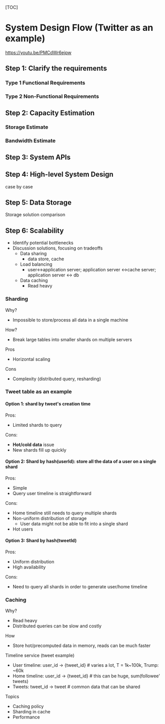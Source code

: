 [TOC]

# System Design Flow (Twitter as an example)

https://youtu.be/PMCdWr6ejpw

## Step 1: Clarify the requirements

### Type 1 Functional Requirements

### Type 2 Non-Functional Requirements

## Step 2: Capacity Estimation

### Storage Estimate

### Bandwidth Estimate

## Step 3: System APIs

## Step 4: High-level System Design

case by case

## Step 5: Data Storage

Storage solution comparison

## Step 6: Scalability

- Identify potential bottlenecks
- Discussion solutions, focusing on tradeoffs
  - Data sharing
    - data store, cache
  - Load balancing
    - user<->application server; application server <->cache server; application server <-> db
  - Data caching
    - Read heavy

### Sharding

Why?

* Impossible to store/process all data in a single machine

How?

- Break large tables into smaller shards on multiple servers

Pros

- Horizontal scaling

Cons

- Complexity (distributed query, resharding)



### Tweet table as an example

#### Option 1: shard by tweet's creation time

Pros: 

- Limited shards to query

Cons:

- **Hot/cold data** issue
- New shards fill up quickly

#### Option 2: Shard by hash(userId): store all the data of a user on a single shard

Pros:

- Simple
- Query user timeline is straightforward

Cons:

- Home timeline still needs to query multiple shards
- Non-uniform distribution of storage
  - User data might not be able to fit into a single shard
- Hot users

#### Option 3: Shard by hash(tweetId)

Pros:

- Uniform distribution
- High availability

Cons:

- Need to query all shards in order to generate user/home timeline



### Caching

Why?

- Read heavy
- Distributed queries can be slow and costly

How

- Store hot/precomputed data in memory, reads can be much faster

Timeline service (tweet example)

- User timeline: user_id -> {tweet_id} # varies a lot, T = 1k~100k, Trump: ~60k
- Home timeline: user_id -> {tweet_id} # this can be huge, sum(followee' tweets)
- Tweets: tweet_id -> tweet  # common data that can be shared

Topics

- Caching policy
- Sharding in cache
- Performance